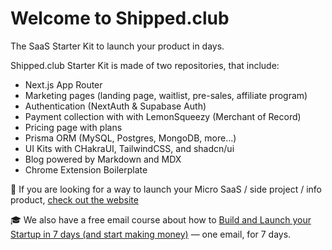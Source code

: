 # Welcome to Shipped.club

The SaaS Starter Kit to launch your product in days.

Shipped.club Starter Kit is made of two repositories, that include:

* Next.js App Router
* Marketing pages (landing page, waitlist, pre-sales, affiliate program)
* Authentication (NextAuth & Supabase Auth)
* Payment collection with with LemonSqueezy (Merchant of Record)
* Pricing page with plans
* Prisma ORM (MySQL, Postgres, MongoDB, more...)
* UI Kits with CHakraUI, TailwindCSS, and shadcn/ui
* Blog powered by Markdown and MDX
* Chrome Extension Boilerplate

🚀 If you are looking for a way to launch your Micro SaaS / side project / info product, [check out the website](shipped.club)

🎓 We also have a free email course about how to [Build and Launch your Startup in 7 days (and start making money)](https://shipped.club/micro-saas-email-course) — one email, for 7 days.

